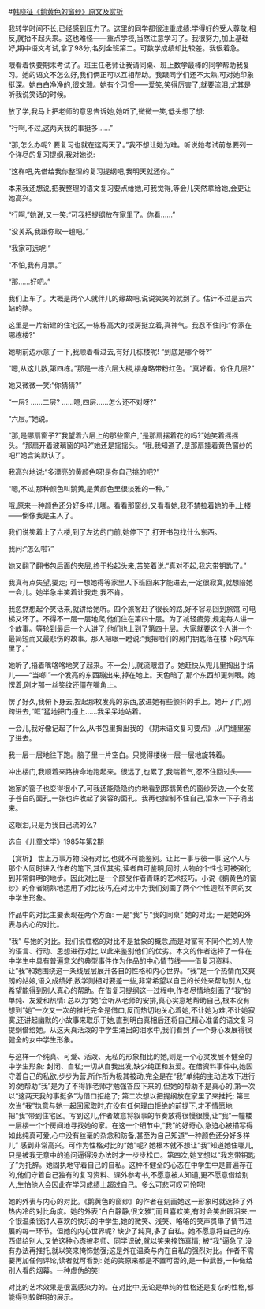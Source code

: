 #[韩晓征《鹅黄色的窗纱》原文及赏析](https://www.vrrw.net/wx/15309.html)

我转学时间不长,已经感到压力了。这里的同学都很注重成绩:学得好的受人尊敬,相反,就抬不起头来。这也难怪——重点学校,当然注意学习了。我很努力,加上基础好,期中语文考试,拿了98分,名列全班第二。可数学成绩却比较差。我很着急。

眼看着快要期末考试了。班主任老师让我请同桌、班上数学最棒的同学帮助我复习。她的语文不怎么好,我们俩正可以互相帮助。我跟同学们还不太熟,可对她印象挺深。她白白净净的,很文雅。她有个习惯——爱笑,笑得厉害了,就要流泪,尤其是听我说笑话的时候。

放了学,我马上把老师的意思告诉她,她听了,微微一笑,低头想了想:

“行啊,不过,这两天我的事挺多……”

“那,怎么办呢? 要复习也就在这两天了。”我不想让她为难。听说她考试前总要列一个详尽的复习提纲,我对她说:

“这样吧,先借给我你整理的复习提纲吧,我明天就还你。”

本来我还想说,把我整理的语文复习要点给她,可我觉得,等会儿突然拿给她,会更让她高兴。

“行啊,”她说,又一笑:“可我把提纲放在家里了。你看……”

“没关系,我跟你取一趟吧。”

“我家可远呢!”

“不怕,我有月票。”

“那……好吧。”

我们上车了。大概是两个人就伴儿的缘故吧,说说笑笑的就到了。估计不过是五六站的路。

这里是一片新建的住宅区,一栋栋高大的楼房挺立着,真神气。我忍不住问:“你家在哪栋楼?”

她朝前边示意了一下,我顺着看过去,有好几栋楼呢! “到底是哪个呀?”

“嗯,从这儿数,第四栋。”那是一栋六层大楼,楼身略带粉红色。“真好看。你住几层?”

她又微微一笑:“你猜猜?”

“一层? ……二层? ……嗯,四层……怎么还不对呀?”

“六层。”她说。

“那,是哪扇窗子?”我望着六层上的那些窗户,“是那扇摆着花的吗?”她笑着摇摇头。“那扇开着玻璃窗的吗?”她还是摇摇头。“哦,我知道了,是那扇挂着黄色窗纱的吧!”她含笑默认了。

我高兴地说:“多漂亮的黄颜色呀!是你自己挑的吧?”

“嗯,不过,那种颜色叫鹅黄,是黄颜色里很淡雅的一种。”

哦,原来一种颜色还分好多样儿哪。看看那窗纱,又看看她,我不禁拉着她的手,上楼——倒像我是主人了。

我们说笑着上了六楼,到了左边的门前,她停下了,打开书包找什么东西。

我问:“怎么啦?”

她又翻了翻书包后面的夹层,终于抬起头来,苦笑着说:“真对不起,我忘带钥匙了。”

我真有点失望,要走; 可一想她得等家里人下班回来才能进去,一定很寂寞,就想陪她一会儿。她半急半笑着让我走,我不肯。

我忽然想起个笑话来,就讲给她听。四个旅客赶了很长的路,好不容易回到旅馆,可电梯又坏了。不得不一层一层地爬,他们住在第四十层。为了减轻疲劳,规定每人讲一个故事。等轮到最后一个人讲了,他们也上到了第四十层。大家就要这个人讲一个最简短而又最悲伤的故事。那人把眼一瞪说:“我把咱们的房门钥匙落在楼下的汽车里了。”

她听了,捂着嘴咯咯地笑了起来。不一会儿,就流眼泪了。她赶快从兜儿里掏出手绢儿——“当啷!”一个发亮的东西蹦出来,掉在地上。天色暗了,那个东西却更刺眼。她愣着,刚才那一丝笑纹还僵在嘴角上。

愣了好久,我俯下身去,捏起那枚发亮的东西,放进她有些颤抖的手上。她开了门,刚跨进去,“哐”猛地把门撞上……我呆呆地站着。

一会儿,我好像记起了什么,从书包里掏出我的 《期末语文复习要点》,从门缝里塞了进去。

我一层一层地往下跑。脑子里一片空白。只觉得楼梯一层一层地旋转着。

冲出楼门,我顺着来路拚命地跑起来。很远了,也累了,我喘着气,忍不住回过头——

她家的窗子也变得很小了,可我还能隐隐约约地看到那鹅黄色的窗纱旁边,一个女孩子苍白的面孔,一张也许收起了笑容的面孔。我再也控制不住自己,泪水一下子涌出来。

这眼泪,只是为我自己流的么?

选自《儿童文学》1985年第2期



【赏析】 世上万事万物,没有对比,也就不可能鉴别。让此一事与彼一事,这个人与那个人同时进入作者的笔下,其优其劣,读者自可鉴明,同时,人物的个性也可被强化到非常鲜明的地步。因此对比是一个颇受作者青睐的艺术技巧。小说《鹅黄色的窗纱》的作者娴熟地运用了对比技巧,在对比中为我们刻画了两个个性迥然不同的女中学生形象。

作品中的对比主要表现在两个方面: 一是“我”与“我的同桌” 她的对比; 一是她的外表与内心的对比。

“我” 与她的对比。我们说性格的对比不是抽象的概念,而是对富有不同个性的人物的语言、行动、思想进行对比,以此来鉴别他们的优劣。本文的作者选择了一件在中学生中具有普遍意义的典型事件作为作品的中心情节线——借复习资料。让“我”和她围绕这一条线层层展开各自的性格和内心世界。“我”是一个热情而又爽朗的姑娘,语文成绩好,数学则相对要差一些,非常希望以自己的长处来帮助别人,也希望能得到别人真心的帮助。在借复习提纲这一过程中,作者尽情地刻画了“我”的单纯、友爱和热情: 总以为“她”会听从老师的安排,真心实意地帮助自己,根本没有想到“她”一次又一次的推托完全是借口,反而热切地关心着她,不让她为难,不让她寂寞,还讲起幽默的小故事来取乐于她,直到明白真相后还将自己精心准备的语文复习提纲借给她。从这天真活泼的中学生涌出的泪水中,我们看到了一个身心发展得很健全的女中学生形象。

与这样一个纯真、可爱、活泼、无私的形象相比的她,则是一个心灵发展不健全的中学生形象: 封闭、自私;一切从自我出发,缺少纯正和友爱。在借资料事件中,她固守着自己的私欲,步步为营,所作所为极其被动,完全是在“我”单纯的主动进攻下进行的:她帮助“我”是为了不得罪老师才勉强答应下来的,但她的帮助不是真心的,第一次以“这两天我的事挺多”为借口拒绝了; 第二次想以把提纲放在家里了来推托; 第三次当“我”执意与她一起回家取时,在没有任何理由拒绝的前提下,才不情愿地把“我”带到住宅区。写到这儿,作者故意将叙事的节奏放得很慢很慢,让“我”一幢楼一层楼一个个房间地寻找她的家。在这一个细节中,“我”的好奇心,急迫心被描写得如此纯真可爱,心中没有丝毫的杂念和防备,甚至为自己知道“一种颜色还分好多样儿” 感到非常高兴。可作为性格对比的“她”呢? 她根本就不想让“我”知道她住哪儿,只是被我无意中的追问逼得没办法时才一步步松口。第四次,她又想以“我忘带钥匙了”为托辞。她固执地守着自己的自私。这种不健全的心态在中学生中是普遍存在的,他们守着自己独有的复习资料、课外参考书,不愿意被人知道,更不愿意借给别人,生怕他人会因此在学习成绩上超过自己。多么可悲可叹可怜呵!

她的外表与内心的对比。《鹅黄色的窗纱》的作者在刻画她这一形象时就选择了外热内冷的对比角度。她的外表“白白静静,很文雅”,而且喜欢笑,有时会笑出眼泪来,一个很温柔很讨人喜欢的快乐的中学生,她的微笑、浅笑、咯咯的笑声贯串了情节进展的每一环节。但她的内心世界呢? 缺少了纯真,多了自私。她不愿意将自己的东西借给别人,又怕这种心态被老师、同学识破,就以笑来掩饰真情; 被“我”逼急了,没有办法再推托,就以笑来掩饰勉强;这是外在温柔与内在自私的强烈对比。作者不需要再加任何评论,读者就可看到: 她的笑原来都是不置可否的,是一种武器,一种做给别人看的烟幕。一种虚伪的笑!

对比的艺术效果是很富感染力的。在对比中,无论是单纯的性格还是复杂的性格,都能得到较鲜明的展示。

